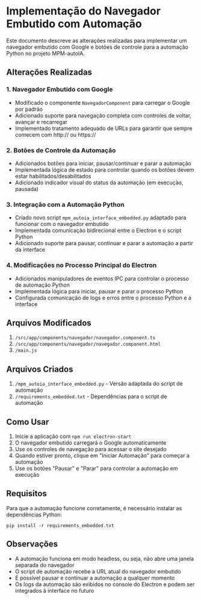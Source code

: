 # Implementação do Navegador Embutido com Automação

Este documento descreve as alterações realizadas para implementar um navegador embutido com Google e botões de controle para a automação Python no projeto MPM-autoIA.

## Alterações Realizadas

### 1. Navegador Embutido com Google

- Modificado o componente `NavegadorComponent` para carregar o Google por padrão
- Adicionado suporte para navegação completa com controles de voltar, avançar e recarregar
- Implementado tratamento adequado de URLs para garantir que sempre comecem com http:// ou https://

### 2. Botões de Controle da Automação

- Adicionados botões para iniciar, pausar/continuar e parar a automação
- Implementada lógica de estado para controlar quando os botões devem estar habilitados/desabilitados
- Adicionado indicador visual do status da automação (em execução, pausada)

### 3. Integração com a Automação Python

- Criado novo script `mpm_autoia_interface_embedded.py` adaptado para funcionar com o navegador embutido
- Implementada comunicação bidirecional entre o Electron e o script Python
- Adicionado suporte para pausar, continuar e parar a automação a partir da interface

### 4. Modificações no Processo Principal do Electron

- Adicionados manipuladores de eventos IPC para controlar o processo de automação Python
- Implementada lógica para iniciar, pausar e parar o processo Python
- Configurada comunicação de logs e erros entre o processo Python e a interface

## Arquivos Modificados

1. `/src/app/components/navegador/navegador.component.ts`
2. `/src/app/components/navegador/navegador.component.html`
3. `/main.js`

## Arquivos Criados

1. `/mpm_autoia_interface_embedded.py` - Versão adaptada do script de automação
2. `/requirements_embedded.txt` - Dependências para o script de automação

## Como Usar

1. Inicie a aplicação com `npm run electron-start`
2. O navegador embutido carregará o Google automaticamente
3. Use os controles de navegação para acessar o site desejado
4. Quando estiver pronto, clique em "Iniciar Automação" para começar a automação
5. Use os botões "Pausar" e "Parar" para controlar a automação em execução

## Requisitos

Para que a automação funcione corretamente, é necessário instalar as dependências Python:

```
pip install -r requirements_embedded.txt
```

## Observações

- A automação funciona em modo headless, ou seja, não abre uma janela separada do navegador
- O script de automação recebe a URL atual do navegador embutido
- É possível pausar e continuar a automação a qualquer momento
- Os logs da automação são exibidos no console do Electron e podem ser integrados à interface no futuro
